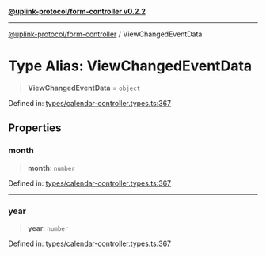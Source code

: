 [**@uplink-protocol/form-controller v0.2.2**](../README.md)

***

[@uplink-protocol/form-controller](../globals.md) / ViewChangedEventData

# Type Alias: ViewChangedEventData

> **ViewChangedEventData** = `object`

Defined in: [types/calendar-controller.types.ts:367](https://github.com/jmkcoder/uplink-protocol-calendar/blob/9a15037d7723ff15fbca8c4cbbcd3a222733e98e/src/types/calendar-controller.types.ts#L367)

## Properties

### month

> **month**: `number`

Defined in: [types/calendar-controller.types.ts:367](https://github.com/jmkcoder/uplink-protocol-calendar/blob/9a15037d7723ff15fbca8c4cbbcd3a222733e98e/src/types/calendar-controller.types.ts#L367)

***

### year

> **year**: `number`

Defined in: [types/calendar-controller.types.ts:367](https://github.com/jmkcoder/uplink-protocol-calendar/blob/9a15037d7723ff15fbca8c4cbbcd3a222733e98e/src/types/calendar-controller.types.ts#L367)
